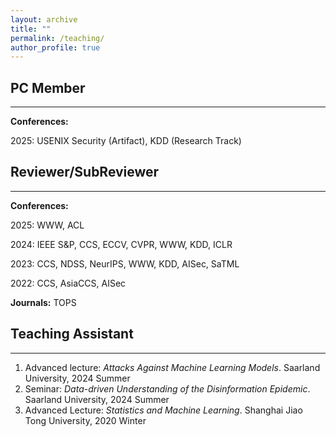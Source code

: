 ```yaml
---
layout: archive
title: ""
permalink: /teaching/
author_profile: true
---
```

## PC Member
---

**Conferences:** 

2025: USENIX Security (Artifact), KDD (Research Track)


## Reviewer/SubReviewer
---

**Conferences:** 

2025: WWW, ACL

2024: IEEE S&P, CCS, ECCV, CVPR, WWW, KDD, ICLR

2023: CCS, NDSS, NeurIPS, WWW, KDD, AISec, SaTML

2022: CCS, AsiaCCS, AISec

**Journals:** TOPS

## Teaching Assistant
---

1. Advanced lecture: _Attacks Against Machine Learning Models_. Saarland University, 2024 Summer
2. Seminar: _Data-driven Understanding of the Disinformation Epidemic_. Saarland University, 2024 Summer
3. Advanced Lecture: _Statistics and Machine Learning_. Shanghai Jiao Tong University, 2020 Winter
